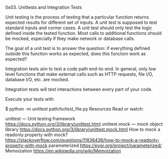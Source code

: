 0x03. Unittests and Integration Tests

Unit testing is the process of testing that a particular function returns expected results for different set of inputs. A unit test is supposed to test standard inputs and corner cases. A unit test should only test the logic defined inside the tested function. Most calls to additional functions should be mocked, especially if they make network or database calls.

The goal of a unit test is to answer the question: if everything defined outside this function works as expected, does this function work as expected?

Integration tests aim to test a code path end-to-end. In general, only low level functions that make external calls such as HTTP requests, file I/O, database I/O, etc. are mocked.

Integration tests will test interactions between every part of your code.

Execute your tests with

$ python -m unittest path/to/test_file.py
Resources
Read or watch:

unittest — Unit testing framework https://docs.python.org/3/library/unittest.html
unittest.mock — mock object library https://docs.python.org/3/library/unittest.mock.html
How to mock a readonly property with mock? https://stackoverflow.com/questions/11836436/how-to-mock-a-readonly-property-with-mock
parameterized https://pypi.org/project/parameterized/
Memoization https://en.wikipedia.org/wiki/Memoization
